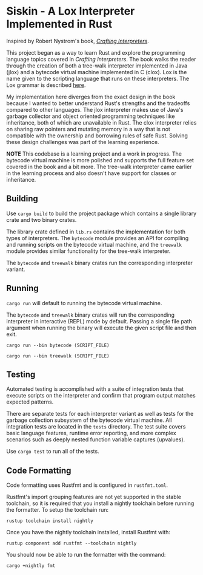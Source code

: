 # Siskin - A Lox Interpreter Implemented in Rust
Inspired by Robert Nystrom's book, [_Crafting Interpreters_](https://craftinginterpreters.com/).

This project began as a way to learn Rust and explore the programming language topics covered in _Crafting Interpreters_. The book walks the reader through the creation of both a tree-walk interpreter implemented in Java (jlox) and a bytecode virtual machine implemented in C (clox). Lox is the name given to the scripting language that runs on these interpreters. The Lox grammar is described [here](https://craftinginterpreters.com/appendix-i.html).

My implementation here diverges from the exact design in the book because I wanted to better understand Rust's strengths and the tradeoffs compared to other languages. The jlox interpreter makes use of Java's garbage collector and object oriented programming techniques like inheritance, both of which are unavailable in Rust. The clox interpreter relies on sharing raw pointers and mutating memory in a way that is not compatible with the ownership and borrowing rules of safe Rust. Solving these design challenges was part of the learning experience.

**NOTE**
This codebase is a learning project and a work in progress. The bytecode virtual machine is more polished and supports the full feature set covered in the book and a bit more. The tree-walk interpreter came earlier in the learning process and also doesn't have support for classes or inheritance.

## Building
Use `cargo build` to build the project package which contains a single library crate and two binary crates.

The library crate defined in `lib.rs` contains the implementation for both types of interpreters. The `bytecode` module provides an API for compiling and running scripts on the bytecode virtual machine, and the `treewalk` module provides similar functionality for the tree-walk interpreter.

The `bytecode` and `treewalk` binary crates run the corresponding interpreter variant.

## Running
`cargo run` will default to running the bytecode virtual machine.

The `bytecode` and `treewalk` binary crates will run the corresponding interpreter in interactive (REPL) mode by default. Passing a single file path argument when running the binary will execute the given script file and then exit.
```
cargo run --bin bytecode (SCRIPT_FILE)

cargo run --bin treewalk (SCRIPT_FILE)
```

## Testing
Automated testing is accomplished with a suite of integration tests that execute scripts on the interpreter and confirm that program output matches expected patterns.

There are separate tests for each interpreter variant as well as tests for the garbage collection subsystem of the bytecode virtual machine. All integration tests are located in the `tests` directory. The test suite covers basic language features, runtime error reporting, and more complex scenarios such as deeply nested function variable captures (upvalues).

Use `cargo test` to run all of the tests.

## Code Formatting
Code formatting uses Rustfmt and is configured in `rustfmt.toml`.

Rustfmt's import grouping features are not yet supported in the stable toolchain, so it is required that you install a nightly toolchain before running the formatter. To setup the toolchain run:
```
rustup toolchain install nightly
```

Once you have the nightly toolchain installed, install Rustfmt with:
```
rustup component add rustfmt --toolchain nightly
```

You should now be able to run the formatter with the command:
```
cargo +nightly fmt
```
